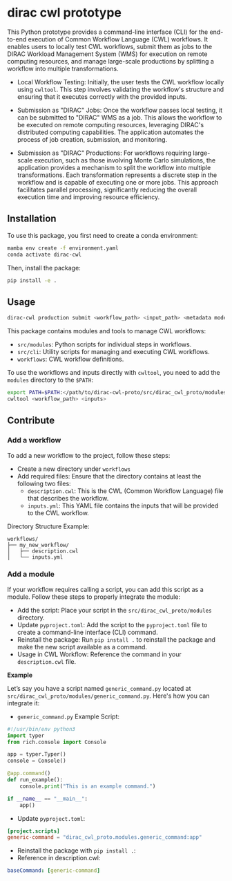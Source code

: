 # dirac cwl prototype

This Python prototype provides a command-line interface (CLI) for the end-to-end execution of Common Workflow Language (CWL) workflows. It enables users to locally test CWL workflows, submit them as jobs to the DIRAC Workload Management System (WMS) for execution on remote computing resources, and manage large-scale productions by splitting a workflow into multiple transformations.


- Local Workflow Testing: Initially, the user tests the CWL workflow locally using `cwltool`. This step involves validating the workflow's structure and ensuring that it executes correctly with the provided inputs.

- Submission as "DIRAC" Jobs: Once the workflow passes local testing, it can be submitted to "DIRAC" WMS as a job. This allows the workflow to be executed on remote computing resources, leveraging DIRAC's distributed computing capabilities. The application automates the process of job creation, submission, and monitoring.

- Submission as "DIRAC" Productions: For workflows requiring large-scale execution, such as those involving Monte Carlo simulations, the application provides a mechanism to split the workflow into multiple transformations. Each transformation represents a discrete step in the workflow and is capable of executing one or more jobs. This approach facilitates parallel processing, significantly reducing the overall execution time and improving resource efficiency.

## Installation

To use this package, you first need to create a conda environment:

```bash
mamba env create -f environment.yaml
conda activate dirac-cwl
```

Then, install the package:

```bash
pip install -e .
```

## Usage

```bash
dirac-cwl production submit <workflow_path> <input_path> <metadata model>
```

This package contains modules and tools to manage CWL workflows:

- `src/modules`: Python scripts for individual steps in workflows.
- `src/cli`: Utility scripts for managing and executing CWL workflows.
- `workflows`: CWL workflow definitions.

To use the workflows and inputs directly with `cwltool`, you need to add the `modules` directory to the `$PATH`:

```bash
export PATH=$PATH:</path/to/dirac-cwl-proto/src/dirac_cwl_proto/modules>
cwltool <workflow_path> <inputs>
```

## Contribute

### Add a workflow

To add a new workflow to the project, follow these steps:

- Create a new directory under `workflows`
- Add required files: Ensure that the directory contains at least the following two files:
    - `description.cwl`: This is the CWL (Common Workflow Language) file that describes the workflow.
    - `inputs.yml`: This YAML file contains the inputs that will be provided to the CWL workflow.

Directory Structure Example:

```
workflows/
├── my_new_workflow/
│   ├── description.cwl
│   └── inputs.yml
```

### Add a module

If your workflow requires calling a script, you can add this script as a module. Follow these steps to properly integrate the module:

- Add the script: Place your script in the `src/dirac_cwl_proto/modules` directory.
- Update `pyproject.toml`: Add the script to the `pyproject.toml` file to create a command-line interface (CLI) command.
- Reinstall the package: Run `pip install .` to reinstall the package and make the new script available as a command.
- Usage in CWL Workflow: Reference the command in your `description.cwl` file.

**Example**

Let’s say you have a script named `generic_command.py` located at `src/dirac_cwl_proto/modules/generic_command.py`. Here's how you can integrate it:

- `generic_command.py` Example Script:

```python
#!/usr/bin/env python3
import typer
from rich.console import Console

app = typer.Typer()
console = Console()

@app.command()
def run_example():
    console.print("This is an example command.")

if __name__ == "__main__":
    app()
```

- Update `pyproject.toml`:

```toml
[project.scripts]
generic-command = "dirac_cwl_proto.modules.generic_command:app"
```

- Reinstall the package with `pip install .`:
- Reference in description.cwl:

```yaml
baseCommand: [generic-command]
```
